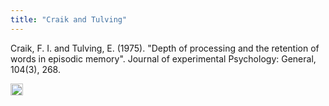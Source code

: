 ```yaml
---
title: "Craik and Tulving"
---
```


Craik,  F.  I.  and  Tulving,  E.  (1975).  "Depth  of  processing  and  the  retention  of  words  in  episodic  memory".  Journal  of  experimental  Psychology:  General,  104(3),  268.

<img src='https://scrapbox.io/api/pages/nishio-en/en/icon' alt='en.icon' height="19.5"/>